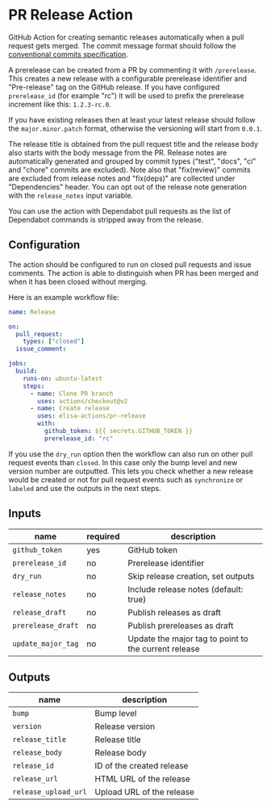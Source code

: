 # PR Release Action

GitHub Action for creating semantic releases automatically when a pull request gets merged. The commit message format should follow the [conventional commits specification](https://www.conventionalcommits.org/en/v1.0.0/).

A prerelease can be created from a PR by commenting it with `/prerelease`. This  creates a new release with a configurable prerelease identifier and "Pre-release" tag on the GitHub release. If you have configured `prerelease_id` (for example "rc") it will be used to prefix the prerelease increment like this: `1.2.3-rc.0`.

If you have existing releases then at least your latest release should follow the `major.minor.patch` format, otherwise the versioning will start from `0.0.1`.

The release title is obtained from the pull request title and the release body also starts with the body message from the PR. Release notes are automatically generated and grouped by commit types ("test", "docs", "ci" and "chore" commits are excluded). Note also that "fix(review)" commits are excluded from release notes and "fix(deps)" are collected under "Dependencies" header. You can opt out of the release note generation with the `release_notes` input variable.

You can use the action with Dependabot pull requests as the list of Dependabot commands is stripped away from the release.

## Configuration

The action should be configured to run on closed pull requests and issue comments. The action is able to distinguish when PR has been merged and when it has been closed without merging.

Here is an example workflow file:

```yaml
name: Release

on:
  pull_request:
    types: ["closed"]
  issue_comment:

jobs:
  build:
    runs-on: ubuntu-latest
    steps:
      - name: Clone PR branch
        uses: actions/checkout@v2
      - name: Create release
        uses: elisa-actions/pr-release 
        with:
          github_token: ${{ secrets.GITHUB_TOKEN }}
          prerelease_id: "rc"
```

If you use the `dry_run` option then the workflow can also run on other pull request events than `closed`. In this case only the bump level and new version number are outputted. This lets you check whether a new release would be created or not for pull request events such as `synchronize` or `labeled` and use the outputs in the next steps.

## Inputs

| name              | required | description |
|-------------------|----------|-------------|
| `github_token`    | yes      | GitHub token |
| `prerelease_id`   | no       | Prerelease identifier |
| `dry_run`         | no       | Skip release creation, set outputs |
| `release_notes`   | no       | Include release notes (default: true) |
| `release_draft`   | no       | Publish releases as draft |
| `prerelease_draft`| no       | Publish prereleases as draft |
| `update_major_tag`| no       | Update the major tag to point to the current release |

## Outputs

| name                 | description |
|----------------------|-------------|
| `bump`               | Bump level |
| `version`            | Release version |
| `release_title`      | Release title |
| `release_body`       | Release body |
| `release_id`         | ID of the created release |
| `release_url`        | HTML URL of the release |
| `release_upload_url` | Upload URL of the release |
